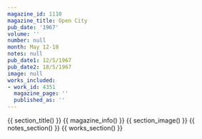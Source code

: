 ```yaml
---
magazine_id: 1110
magazine_title: Open City
pub_date: '1967'
volume: ''
number: null
month: May 12-18
notes: null
pub_date1: 12/5/1967
pub_date2: 18/5/1967
image: null
works_included:
- work_id: 4351
  magazine_page: ''
  published_as: ''
---
```


{{ section_title() }}
{{ magazine_info() }}
{{ section_image() }}
{{ notes_section() }}
{{ works_section() }}
